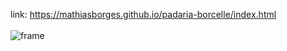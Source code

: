 link: https://mathiasborges.github.io/padaria-borcelle/index.html
<br>  
![frame](https://github.com/MathiasBorges/padaria-borcelle/assets/121523510/86a55e1f-3834-4938-8fcd-44f98325946d)

